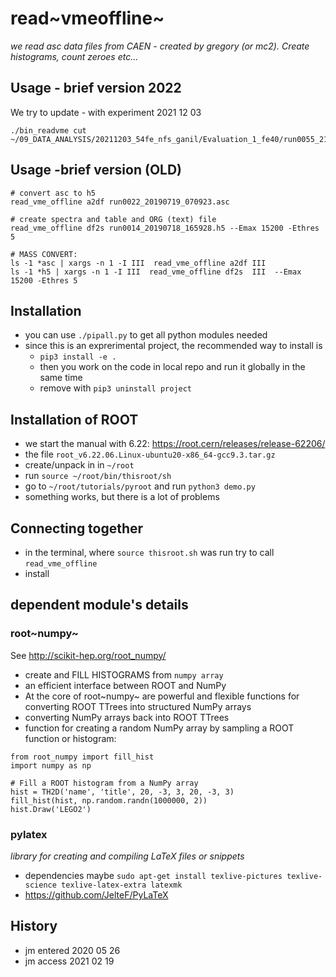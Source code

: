 read~vmeoffline~
================

*we read asc data files from CAEN - created by gregory (or mc2). Create
histograms, count zeroes etc...*

Usage - brief version 2022
--------------------------

We try to update - with experiment 2021 12 03

``` {.shell}
./bin_readvme cut ~/09_DATA_ANALYSIS/20211203_54fe_nfs_ganil/Evaluation_1_fe40/run0055_211203_203227_1Fe40p3.as
```

Usage -brief version (OLD)
--------------------------

``` {.shell}
# convert asc to h5
read_vme_offline a2df run0022_20190719_070923.asc

# create spectra and table and ORG (text) file
read_vme_offline df2s run0014_20190718_165928.h5 --Emax 15200 -Ethres 5

# MASS CONVERT:
ls -1 *asc | xargs -n 1 -I III  read_vme_offline a2df III
ls -1 *h5 | xargs -n 1 -I III  read_vme_offline df2s  III  --Emax 15200 -Ethres 5

```

Installation
------------

-   you can use `./pipall.py` to get all python modules needed
-   since this is an exprerimental project, the recommended way to
    install is
    -   `pip3 install -e .`
    -   then you work on the code in local repo and run it globally in
        the same time
    -   remove with `pip3 uninstall project`

Installation of ROOT
--------------------

-   we start the manual with 6.22:
    <https://root.cern/releases/release-62206/>
-   the file `root_v6.22.06.Linux-ubuntu20-x86_64-gcc9.3.tar.gz`
-   create/unpack in in `~/root`
-   run `source ~/root/bin/thisroot/sh`
-   go to `~/root/tutorials/pyroot` and run `python3 demo.py`
-   something works, but there is a lot of problems

Connecting together
-------------------

-   in the terminal, where `source thisroot.sh` was run try to call
    `read_vme_offline`
-   install

dependent module\'s details
---------------------------

### root~numpy~

See <http://scikit-hep.org/root_numpy/>

-   create and FILL HISTOGRAMS from `numpy array`
-   an efficient interface between ROOT and NumPy
-   At the core of root~numpy~ are powerful and flexible functions for
    converting ROOT TTrees into structured NumPy arrays
-   converting NumPy arrays back into ROOT TTrees
-   function for creating a random NumPy array by sampling a ROOT
    function or histogram:

``` {.python}
from root_numpy import fill_hist
import numpy as np

# Fill a ROOT histogram from a NumPy array
hist = TH2D('name', 'title', 20, -3, 3, 20, -3, 3)
fill_hist(hist, np.random.randn(1000000, 2))
hist.Draw('LEGO2')
```

### pylatex

*library for creating and compiling LaTeX files or snippets*

-   dependencies maybe
    `sudo apt-get install texlive-pictures texlive-science texlive-latex-extra latexmk`
-   <https://github.com/JelteF/PyLaTeX>

History
-------

-   jm entered 2020 05 26
-   jm access 2021 02 19
